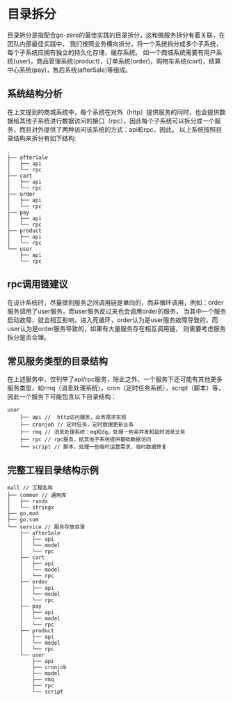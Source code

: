 # 目录拆分
目录拆分是指配合go-zero的最佳实践的目录拆分，这和微服务拆分有着关联，在团队内部最佳实践中，
我们按照业务横向拆分，将一个系统拆分成多个子系统，每个子系统应拥有独立的持久化存储，缓存系统。
如一个商城系统需要有用户系统(user)，商品管理系统(product)，订单系统(order)，购物车系统(cart)，结算中心系统(pay)，售后系统(afterSale)等组成。

## 系统结构分析
在上文提到的商城系统中，每个系统在对外（http）提供服务的同时，也会提供数据给其他子系统进行数据访问的接口（rpc），因此每个子系统可以拆分成一个服务，而且对外提供了两种访问该系统的方式：api和rpc，因此，
以上系统按照目录结构来拆分有如下结构:

```text
.
├── afterSale
│   ├── api
│   └── rpc
├── cart
│   ├── api
│   └── rpc
├── order
│   ├── api
│   └── rpc
├── pay
│   ├── api
│   └── rpc
├── product
│   ├── api
│   └── rpc
└── user
    ├── api
    └── rpc
```

## rpc调用链建议
在设计系统时，尽量做到服务之间调用链是单向的，而非循环调用，例如：order服务调用了user服务，而user服务反过来也会调用order的服务，
当其中一个服务启动故障，就会相互影响，进入死循环，order认为是user服务故障导致的，而user认为是order服务导致的，如果有大量服务存在相互调用链，
则需要考虑服务拆分是否合理。

## 常见服务类型的目录结构
在上述服务中，仅列举了api/rpc服务，除此之外，一个服务下还可能有其他更多服务类型，如rmq（消息处理系统），cron（定时任务系统），script（脚本）等，
因此一个服务下可能包含以下目录结构：
```text
user
    ├── api //  http访问服务，业务需求实现
    ├── cronjob // 定时任务，定时数据更新业务
    ├── rmq // 消息处理系统：mq和dq，处理一些高并发和延时消息业务
    ├── rpc // rpc服务，给其他子系统提供基础数据访问
    └── script // 脚本，处理一些临时运营需求，临时数据修复
```

## 完整工程目录结构示例
```text
mall // 工程名称
├── common // 通用库
│   ├── randx
│   └── stringx
├── go.mod
├── go.sum
└── service // 服务存放目录
    ├── afterSale
    │   ├── api
    │   └── model
    │   └── rpc
    ├── cart
    │   ├── api
    │   └── model
    │   └── rpc
    ├── order
    │   ├── api
    │   └── model
    │   └── rpc
    ├── pay
    │   ├── api
    │   └── model
    │   └── rpc
    ├── product
    │   ├── api
    │   └── model
    │   └── rpc
    └── user
        ├── api
        ├── cronjob
        ├── model
        ├── rmq
        ├── rpc
        └── script
```
